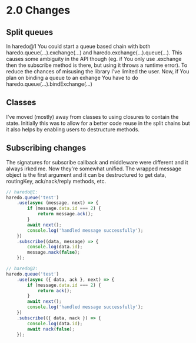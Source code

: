 # 2.0 Changes

## Split queues

In haredo@1 You could start a queue based chain with both haredo.queue(...).exchange(...) and haredo.exchange(...).queue(...). This causes some ambiguity in the API though (eg. if You only use .exchange then the subscribe method is there, but using it throws a runtime error). To reduce the chances of misusing the library I've limited the user. Now, if You plan on binding a queue to an exhange You have to do haredo.queue(...).bindExchange(...)

## Classes

I've moved (mostly) away from classes to using closures to contain the state. Initially this was to allow for a better code reuse in the split chains but it also helps by enabling users to destructure methods.

## Subscribing changes

The signatures for subscribe callback and middleware were different and it always irked me. Now they're somewhat unified.
The wrapped message object is the first argument and it can be destructured to get data, routingKey, ack/nack/reply methods, etc.

```typescript
// haredo@1:
haredo.queue('test')
    .use(async (message, next) => {
        if (message.data.id === 2) {
            return message.ack();
        }
        await next();
        console.log('handled message successfully');
    })
    .subscribe((data, message) => {
        console.log(data.id);
        message.nack(false);
    });

// haredo@2:
haredo.queue('test')
    .use(async ({ data, ack }, next) => {
        if (message.data.id === 2) {
            return ack();
        }
        await next();
        console.log('handled message successfully');
    })
    .subscribe(({ data, nack }) => {
        console.log(data.id);
        await nack(false);
    });
```
